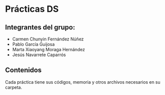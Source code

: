 # Prácticas DS
## Integrantes del grupo:
- Carmen Chunyin Fernández Núñez
- Pablo García Guijosa
- Marta Xiaoyang Moraga Hernández
- Jesús Navarrete Caparrós
## Contenidos
Cada práctica tiene sus códigos, memoria y otros archivos necesarios en su carpeta.
